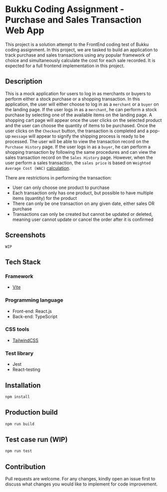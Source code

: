 # Bukku Coding Assignment - Purchase and Sales Transaction Web App

This project is a solution attempt to the FrontEnd coding test of Bukku coding assignment. In this project, we are tasked to build an application to track purchase and sales transactions using any popular framework of choice and simultaneously calculate 
the cost for each sale recorded. It is expected for a full frontend implementation in this project.

## Description 

This is a mock application for users to log in as merchants or buyers to perform either a stock purchase or a shopping transaction. In this application, the user will either choose to log in as a `merchant` or a `buyer` on the landing page. 
If the user logs in as a `merchant`, he can perform a stock purchase by selecting one of the available items on the landing page. A shopping cart page will appear once the user clicks on the selected product and the user can choose the quantity of items to be purchased.
Once the user clicks on the `Checkout` button, the transaction is completed and a pop-up `message` will appear to signify the shipping process is ready to be processed. The user will be able to view the transaction record on the `Purchase History` page. If the user logs in as a `buyer`, he can perform a shopping transaction by following the same procedures and can view the sales transaction record on the `Sales History` page. However, when the user perform a sales transaction, the `sales price` is based on `Weighted Average Cost (WAC)` [calculation](https://corporatefinanceinstitute.com/resources/accounting/weighted-average-cost-method/). 

There are restrictions in performing the transaction:
 - User can only choose one product to purchase
 - Each transaction only has one product, but possible to have multiple items (quantity) for the product
 - There can only be one transaction on any given date, either sales OR purchase
 - Transactions can only be created but cannot be updated or deleted, meaning user cannot update or cancel the order after it is confirmed

## Screenshots
`WIP`

## Tech Stack
### Framework 
 - [Vite](https://vitejs.dev/)
### Programming language 
 - Front-end: React.js
 - Back-end: TypeScript
### CSS tools
 - [TailwindCSS](https://tailwindcss.com/)
### Test library
 - Jest
 - React-testing

## Installation

```bash
npm install
```

## Production build

```bash
npm run build
```

## Test case run (WIP)

```bash
npm run test
```

## Contribution

Pull requests are welcome. For any changes, kindly open an issue first to discuss what changes you would like to implement for code improvement.
